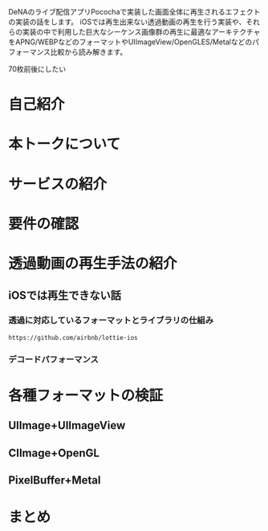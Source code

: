 DeNAのライブ配信アプリPocochaで実装した画面全体に再生されるエフェクトの実装の話をします。
iOSでは再生出来ない透過動画の再生を行う実装や、それらの実装の中で利用した巨大なシーケンス画像群の再生に最適なアーキテクチャをAPNG/WEBPなどのフォーマットやUIImageView/OpenGLES/Metalなどのパフォーマンス比較から読み解きます。

70枚前後にしたい

# 自己紹介
# 本トークについて
# サービスの紹介
# 要件の確認
# 透過動画の再生手法の紹介
## iOSでは再生できない話
### 透過に対応しているフォーマットとライブラリの仕組み

```コラム
https://github.com/airbnb/lottie-ios
```

### デコードパフォーマンス
# 各種フォーマットの検証
## UIImage+UIImageView
## CIImage+OpenGL
## PixelBuffer+Metal
# まとめ


